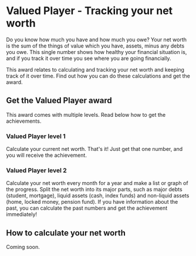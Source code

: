 # Valued Player - Tracking your net worth
Do you know how much you have and how much you owe? Your net worth is the sum of the things of value which you have, assets, minus any debts you owe. This single number shows how healthy your financial situation is, and if you track it over time you see where you are going financially.

This award relates to calculating and tracking your net worth and keeping track of it over time. Find out how you can do these calculations and get the award.

## Get the Valued Player award
This award comes with multiple levels. Read below how to get the achievements.

### Valued Player level 1
Calculate your current net worth. That's it! Just get that one number, and you will receive the achievement.

### Valued Player level 2
Calculate your net worth every month for a year and make a list or graph of the progress. Split the net worth into its major parts, such as major debts (student, mortgage), liquid assets (cash, index funds) and non-liquid assets (home, locked money, pension fund). If you have information about the past, you can calculate the past numbers and get the achievement immediately!

## How to calculate your net worth
Coming soon.
